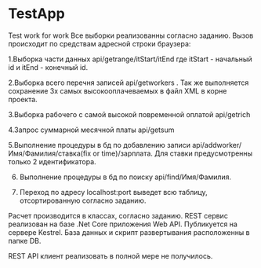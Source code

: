 # TestApp
Test work for work
Все выборки реализованны согласно заданию. Вызов происходит по средствам адресной строки браузера:

1.Выборка части данных api/getrange/itStart/itEnd где itStart - начальный id и itEnd - конечный id.

2.Выборка всего перечня записей api/getworkers . Так же выполняется сохранение 3х самых высокооплачеваемых в файл XML в корне проекта.

3.Выборка рабочего с самой высокой повременной оплатой api/getrich

4.Запрос суммарной месячной платы api/getsum

5.Выполнение процедуры в бд по добавлению записи  api/addworker/Имя/Фамилия/ставка(fix or time)/зарплата.
Для ставки предусмотренны только 2 идентификатора.

6. Выполнение процедуры в бд по поиску api/find/Имя/Фамилия.

7. Переход по адресу localhost:port  выведет всю таблицу, отсортированную согласно заданию.

Расчет производится в классах, согласно заданию.
REST cервис реализован на базе .Net Core приложения Web API. Публикуется на сервере Kestrel.
База данных и скрипт развертывания расположенны в папке DB.

REST API клиент реализовать в полной мере не получилось.
